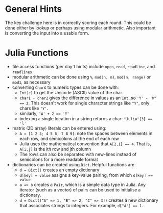 General Hints
=============

The key challenge here is in correctly scoring each round. This
could be done either by lookup or perhaps using modular arithmetic.
Also important is converting the input into a usable form.

Julia Functions
===============

- file access functions (per day 1 hints) include `open`, `read`, `readline`, and `readlines`
- modular arithmetic can be done using `%`, `mod(n, m)`, `mod(n, range)` or `mod1`, as necessary
- converting `Char`s to numeric types can be done with:
    * `Int(c)` to get the Unicode (ASCII) value of the char
    * `char1 - char2` gives the difference in values as an `Int`, so `'Y' - 'W' == 2`. This doesn't work for single character strings like `"Y"`, only chars like `'Y'`.
    * similarly, `'W' + 2 == 'Y'`
    * indexing a single location in a string returns a char: `"Julia"[3] == 'l'`
- matrix (2D array) literals can be entered using:
    * `A = [1 2 3; 4 5 6; 7 8 9]`: note the spaces between elements in each row, and semicolons at the end of each row
    * Julia uses the mathematical convention that `A[2,1] == 4`. That is, `A[i,j]` is the ith row and jth column
    * The rows can also be separated with new-lines instead of semicolons for a more readable format
- dictionaries can be created using `Dict`. Helpful functions are:
    * `d = Dict()` creates an empty dictionary
    * `d[key] = value` assigns a key-value pairing, from which `d[key] == value`
    * `a => b` creates a `Pair`, which is a simple data type in Julia. Any iterator (such as a vector) of pairs can be used to initialise a dictionary.
    * `d = Dict(["A" => 1, "B" => 2, "C" => 3])` creates a new dictionary that associates strings to integers. For example, `d["A"] == 1`.